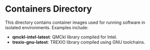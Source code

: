 # Containers Directory
This directory contains container images used for running software in isolated environments. Examples include:
- **qmckl-intel-latest**: QMCkl library compiled for Intel.
- **trexio-gnu-latest**: TREXIO library compiled using GNU toolchains.

